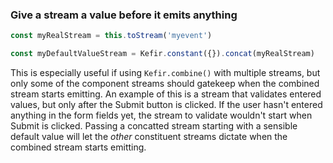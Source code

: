 ### Give a stream a value before it emits anything

```js
const myRealStream = this.toStream('myevent')

const myDefaultValueStream = Kefir.constant({}).concat(myRealStream)
```

This is especially useful if using `Kefir.combine()` with multiple streams, but only some of the component streams should gatekeep when the combined stream starts emitting.  An example of this is a stream that validates entered values, but only after the Submit button is clicked.  If the user hasn't entered anything in the form fields yet, the stream to validate wouldn't start when Submit is clicked.  Passing a concatted stream starting with a sensible default value will let the _other_ constituent streams dictate when the combined stream starts emitting.